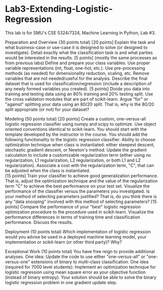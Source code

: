 # Lab3-Extending-Logistic-Regression
This lab is for SMU's CSE 5324/7324, Machine Learning in Python, Lab #3.

Preparation and Overview (30 points total)
[20 points] Explain the task and what business-case or use-case it is designed to solve (or designed to investigate). Detail exactly what the classification task is and what parties would be interested in the results.
[5 points] (mostly the same processes as from previous labs) Define and prepare your class variables. Use proper variable representations (int, float, one-hot, etc.). Use pre-processing methods (as needed) for dimensionality reduction, scaling, etc. Remove variables that are not needed/useful for the analysis. Describe the final dataset that is used for classification/regression (include a description of any newly formed variables you created).
[5 points] Divide you data into training and testing data using an 80% training and 20% testing split. Use the cross validation modules that are part of scikit-learn. Argue "for" or "against" splitting your data using an 80/20 split. That is, why is the 80/20 split appropriate (or not) for your dataset?  

Modeling (50 points total)
[20 points] Create a custom, one-versus-all logistic regression classifier using numpy and scipy to optimize. Use object oriented conventions identical to scikit-learn. You should start with the template developed by the instructor in the course. You should add the following functionality to the logistic regression classifier:
Ability to choose optimization technique when class is instantiated: either steepest descent, stochastic gradient descent, or Newton's method. 
Update the gradient calculation to include a customizable regularization term (either using no regularization, L1 regularization, L2 regularization, or both L1 and L2 regularization). Associate a cost with the regularization term, "C", that can be adjusted when the class is instantiated.  
[15 points] Train your classifier to achieve good generalization performance. That is, adjust the optimization technique and the value of the regularization term "C" to achieve the best performance on your test set. Visualize the performance of the classifier versus the parameters you investigated. Is your method of selecting parameters justified? That is, do you think there is any "data snooping" involved with this method of selecting parameters?
[15 points] Compare the performance of your "best" logistic regression optimization procedure to the procedure used in scikit-learn. Visualize the performance differences in terms of training time and classification performance. Discuss the results. 

Deployment (10 points total)
Which implementation of logistic regression would you advise be used in a deployed machine learning model, your implementation or scikit-learn (or other third party)? Why?

Exceptional Work (10 points total)
You have free reign to provide additional analyses. One idea: Update the code to use either "one-versus-all" or "one-versus-one" extensions of binary to multi-class classification. 
One idea (required for 7000 level students): Implement an optimization technique for logistic regression using mean square error as your objective function (instead of binary entropy). Your solution should be able to solve the binary logistic regression problem in one gradient update step. 
